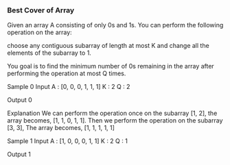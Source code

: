 
### Best Cover of Array
Given an array A consisting of only 0s and 1s. You can perform the following operation on the array:

choose any contiguous subarray of length at most K and change all the elements of the subarray to 1.

You goal is to find the minimum number of 0s remaining in the array after performing the operation at most Q times.

Sample 0
Input
A : [0, 0, 0, 1, 1, 1]
K : 2
Q : 2

Output
0

Explanation
We can perform the operation once on the subarray [1, 2],
the array becomes, [1, 1, 0, 1, 1].
Then we perform the operation on the subarray [3, 3],
The array becomes, [1, 1, 1, 1, 1]

Sample 1
Input
A : [1, 0, 0, 0, 1, 1]
K : 2
Q : 1

Output
1
